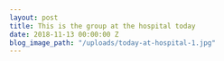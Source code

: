 ```yaml
---
layout: post
title: This is the group at the hospital today
date: 2018-11-13 00:00:00 Z
blog_image_path: "/uploads/today-at-hospital-1.jpg"
---
```


